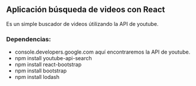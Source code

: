 
## Aplicación búsqueda de videos con React

Es un simple buscador de videos útilizando la API de youtube.

### Dependencias:

- console.developers.google.com aquí encontraremos la API de youtube.
- npm install youtube-api-search
- npm install react-bootstrap
- npm install bootstrap
- npm install lodash